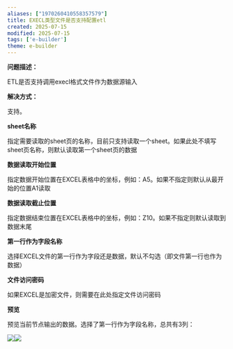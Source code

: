 ```yaml
---
aliases: ["1970260410558357579"]
title: EXECL类型文件是否支持配置etl
created: 2025-07-15
modified: 2025-07-15
tags: ['e-builder']
theme: e-builder
---
```


**问题描述：**

ETL是否支持调用execl格式文件作为数据源输入

**解决方式：**

支持。

**sheet名称**

指定需要读取的sheet页的名称，目前只支持读取一个sheet。如果此处不填写sheet页名称，则默认读取第一个sheet页的数据

**数据读取开始位置**

指定数据开始位置在EXCEL表格中的坐标，例如：A5。如果不指定则默认从最开始的位置A1读取

**数据读取截止位置**

指定数据结束位置在EXCEL表格中的坐标，例如：Z10。如果不指定则默认读取到数据末尾

**第一行作为字段名称**

选择EXCEL文件的第一行作为字段还是数据，默认不勾选（即文件第一行也作为数据）

**文件访问密码**

如果EXCEL是加密文件，则需要在此处指定文件访问密码

**预览**

预览当前节点输出的数据。选择了第一行作为字段名称，总共有3列：

![](072691da84d6ffdfff606d17eb613117.jpg)![](244975685f06eb0cc9d2515b01744350.jpg)